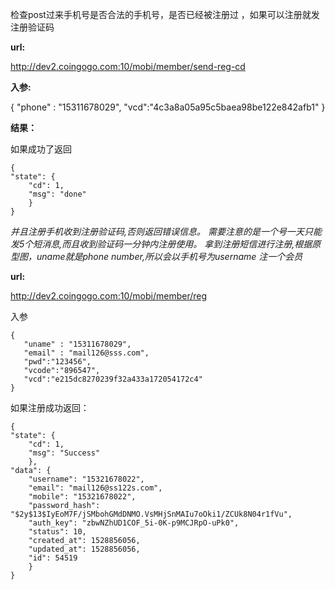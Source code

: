 检查post过来手机号是否合法的手机号，是否已经被注册过 ，如果可以注册就发注册验证码

**url:**

http://dev2.coingogo.com:10/mobi/member/send-reg-cd

**入参:**

{
   "phone" : "15311678029",
   "vcd":"4c3a8a05a95c5baea98be122e842afb1"
}

**结果：**

如果成功了返回

	{
    "state": {
        "cd": 1,
        "msg": "done"
    	}
	}


*并且注册手机收到注册验证码,否则返回错误信息。
需要注意的是一个号一天只能发5个短消息,而且收到验证码一分钟内注册使用。
拿到注册短信进行注册,根据原型图，uname就是phone number,所以会以手机号为username 注一个会员*

**url:**

http://dev2.coingogo.com:10/mobi/member/reg

入参

    {
       "uname" : "15311678029",
       "email" : "mail126@sss.com",
       "pwd":"123456",
       "vcode":"896547",
       "vcd":"e215dc8270239f32a433a172054172c4"
    }
    
如果注册成功返回：
    

	{
    "state": {
        "cd": 1,
        "msg": "Success"
    	},
    "data": {
        "username": "15321678022",
        "email": "mail126@ss122s.com",
        "mobile": "15321678022",
        "password_hash": "$2y$13$IyEoM7F/jSMbohGMdDNMO.VsMHjSnMAIu7oOki1/ZCUk8N04r1fVu",
        "auth_key": "zbwNZhUD1COF_5i-0K-p9MCJRpO-uPk0",
        "status": 10,
        "created_at": 1528856056,
        "updated_at": 1528856056,
        "id": 54519
    	}
	}
    
